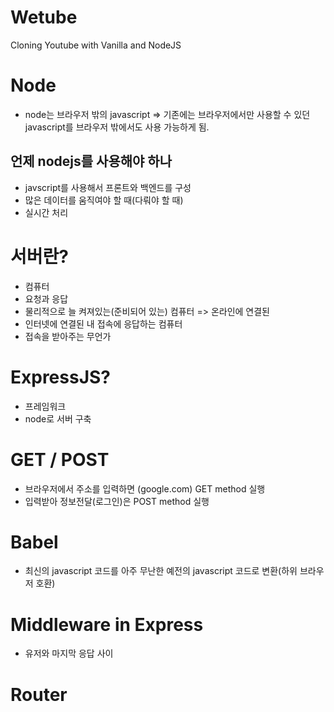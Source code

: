 # Wetube

Cloning Youtube with Vanilla and NodeJS




# Node
- node는 브라우저 밖의 javascript
 => 기존에는 브라우저에서만 사용할 수 있던 javascript를 브라우저 밖에서도 사용 가능하게 됨.


## 언제 nodejs를 사용해야 하나
- javscript를 사용해서 프론트와 백엔드를 구성
- 많은 데이터를 움직여야 할 때(다뤄야 할 때)
- 실시간 처리

# 서버란?
- 컴퓨터
- 요청과 응답
- 물리적으로 늘 켜져있는(준비되어 있는) 컴퓨터 => 온라인에 연결된 
- 인터넷에 연결된 내 접속에 응답하는 컴퓨터
- 접속을 받아주는 무언가


# ExpressJS?
- 프레임워크
- node로 서버 구축


# GET / POST
- 브라우저에서 주소를 입력하면 (google.com) GET method 실행
- 입력받아 정보전달(로그인)은 POST method 실행

# Babel
- 최신의 javascript 코드를 아주 무난한 예전의 javascript 코드로 변환(하위 브라우저 호환)


# Middleware in Express
- 유저와 마지막 응답 사이

# Router
